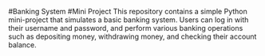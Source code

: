 #Banking System
#Mini Project
This repository contains a simple Python mini-project that simulates a basic banking system. Users can log in with their username and password, and perform various banking operations such as depositing money, withdrawing money, and checking their account balance.
